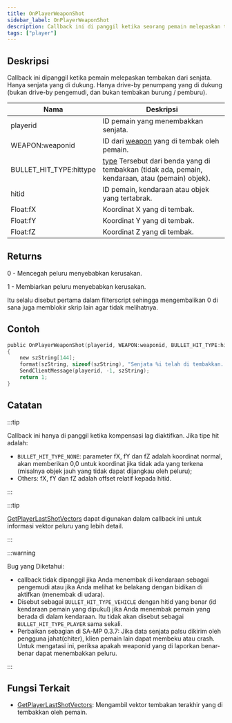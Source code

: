 ```yaml
---
title: OnPlayerWeaponShot
sidebar_label: OnPlayerWeaponShot
description: Callback ini di panggil ketika seorang pemain melepaskan tembakan dari senjata.
tags: ["player"]
---
```


## Deskripsi

Callback ini dipanggil ketika pemain melepaskan tembakan dari senjata. Hanya senjata yang di dukung. Hanya drive-by penumpang yang di dukung (bukan drive-by pengemudi, dan bukan tembakan burung / pemburu).

| Nama     | Deskripsi                                                                                               |
| -------- | --------------------------------------------------------------------------------------------------------- |
| playerid | ID pemain yang menembakkan senjata.                                                                  |
| WEAPON:weaponid | ID dari [weapon](../resources/weaponids) yang di tembak oleh pemain.                                        |
| BULLET_HIT_TYPE:hittype  | [type](../resources/bullethittypes) Tersebut dari benda yang di tembakkan (tidak ada, pemain, kendaraan, atau (pemain) objek). |
| hitid    | ID pemain, kendaraan atau objek yang tertabrak.                                                     |
| Float:fX       | Koordinat X yang di tembak.                                                                       |
| Float:fY       | Koordinat Y yang di tembak.                                                                       |
| Float:fZ       | Koordinat Z yang di tembak.                                                                       |

## Returns

0 - Mencegah peluru menyebabkan kerusakan.

1 - Membiarkan peluru menyebabkan kerusakan.

Itu selalu disebut pertama dalam filterscript sehingga mengembalikan 0 di sana juga memblokir skrip lain agar tidak melihatnya.

## Contoh

```c
public OnPlayerWeaponShot(playerid, WEAPON:weaponid, BULLET_HIT_TYPE:hittype, hitid, Float:fX, Float:fY, Float:fZ)
{
    new szString[144];
    format(szString, sizeof(szString), "Senjata %i telah di tembakkan. hittype: %i   hitid: %i   pos: %f, %f, %f", weaponid, hittype, hitid, fX, fY, fZ);
    SendClientMessage(playerid, -1, szString);
    return 1;
}
```

## Catatan

:::tip


Callback ini hanya di panggil ketika kompensasi lag diaktifkan. Jika tipe hit adalah:

- `BULLET_HIT_TYPE_NONE`: parameter fX, fY dan fZ adalah koordinat normal, akan memberikan 0,0 untuk koordinat jika tidak ada yang terkena (misalnya objek jauh yang tidak dapat dijangkau oleh peluru);
- Others: fX, fY dan fZ adalah offset relatif kepada hitid.

:::

:::tip

[GetPlayerLastShotVectors](../functions/GetPlayerLastShotVectors) dapat digunakan dalam callback ini untuk informasi vektor peluru yang lebih detail.

:::

:::warning

Bug yang Diketahui:

- callback tidak dipanggil jika Anda menembak di kendaraan sebagai pengemudi atau jika Anda melihat ke belakang dengan bidikan di aktifkan (menembak di udara).
- Disebut sebagai `BULLET_HIT_TYPE_VEHICLE` dengan hitid yang benar (id kendaraan pemain yang dipukul) jika Anda menembak pemain yang berada di dalam kendaraan. Itu tidak akan disebut sebagai `BULLET_HIT_TYPE_PLAYER` sama sekali.
- Perbaikan sebagian di SA-MP 0.3.7: Jika data senjata palsu dikirim oleh pengguna jahat(chiter), klien pemain lain dapat membeku atau crash. Untuk mengatasi ini, periksa apakah weaponid yang di laporkan benar-benar dapat menembakkan peluru.

:::

## Fungsi Terkait

- [GetPlayerLastShotVectors](../functions/GetPlayerLastShotVectors): Mengambil vektor tembakan terakhir yang di tembakkan oleh pemain.
